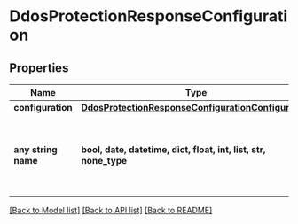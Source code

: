 # DdosProtectionResponseConfiguration


## Properties
Name | Type | Description | Notes
------------ | ------------- | ------------- | -------------
**configuration** | [**DdosProtectionResponseConfigurationConfiguration**](DdosProtectionResponseConfigurationConfiguration.md) |  | [optional] 
**any string name** | **bool, date, datetime, dict, float, int, list, str, none_type** | any string name can be used but the value must be the correct type | [optional]

[[Back to Model list]](../README.md#documentation-for-models) [[Back to API list]](../README.md#documentation-for-api-endpoints) [[Back to README]](../README.md)


